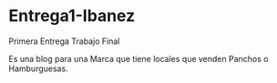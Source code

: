 # Entrega1-Ibanez
Primera Entrega Trabajo Final

Es una blog para una Marca que tiene locales que venden Panchos o Hamburguesas. 
